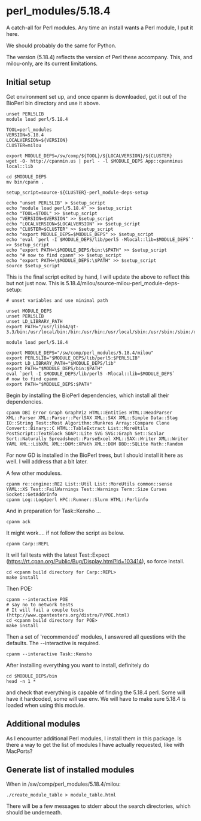 perl_modules/5.18.4
===================

A catch-all for Perl modules.  Any time an install wants a Perl module, I put it here.

We should probably do the same for Python.

The version (5.18.4) reflects the version of Perl these accompany.  This, and milou-only, are its current limitations.

Initial setup
-------------

Get environment set up, and once cpanm is downloaded, get it out of the BioPerl bin directory and use it above.

    unset PERL5LIB
    module load perl/5.18.4

    TOOL=perl_modules
    VERSION=5.18.4
    LOCALVERSION=${VERSION}
    CLUSTER=milou

    export MODULE_DEPS=/sw/comp/${TOOL}/${LOCALVERSION}/${CLUSTER}
    wget -O- http://cpanmin.us | perl - -l $MODULE_DEPS App::cpanminus local::lib

    cd $MODULE_DEPS
    mv bin/cpanm .

    setup_script=source-${CLUSTER}-perl_module-deps-setup

    echo "unset PERL5LIB" > $setup_script
    echo "module load perl/5.18.4" >> $setup_script
    echo "TOOL=$TOOL" >> $setup_script
    echo "VERSION=$VERSION" >> $setup_script
    echo "LOCALVERSION=$LOCALVERSION" >> $setup_script
    echo "CLUSTER=$CLUSTER" >> $setup_script
    echo "export MODULE_DEPS=$MODULE_DEPS" >> $setup_script
    echo 'eval `perl -I $MODULE_DEPS/lib/perl5 -Mlocal::lib=$MODULE_DEPS`' >> $setup_script
    echo "export PATH=\$MODULE_DEPS/bin:\$PATH" >> $setup_script
    echo "# now to find cpanm" >> $setup_script
    echo "export PATH=\$MODULE_DEPS:\$PATH" >> $setup_script
    source $setup_script

This is the final script edited by hand, I will update the above to reflect this but not just now.
This is 5.18.4/milou/source-milou-perl_module-deps-setup:


    # unset variables and use minimal path

    unset MODULE_DEPS
    unset PERL5LIB
    unset LD_LIBRARY_PATH
    export PATH="/usr/lib64/qt-3.3/bin:/usr/local/bin:/bin:/usr/bin:/usr/local/sbin:/usr/sbin:/sbin:/opt/thinlinc/bin:/sw/uppmax/bin"

    module load perl/5.18.4

    export MODULE_DEPS="/sw/comp/perl_modules/5.18.4/milou"
    export PERL5LIB="$MODULE_DEPS/lib/perl5:$PERL5LIB"
    export LD_LIBRARY_PATH="$MODULE_DEPS/lib"
    export PATH="$MODULE_DEPS/bin:$PATH"
    eval `perl -I $MODULE_DEPS/lib/perl5 -Mlocal::lib=$MODULE_DEPS`
    # now to find cpanm
    export PATH="$MODULE_DEPS:$PATH"

Begin by installing the BioPerl dependencies, which install all their dependencies.

    cpanm DBI Error Graph GraphViz HTML::Entities HTML::HeadParser XML::Parser XML::Parser::PerlSAX XML::SAX XML::Simple Data::Stag IO::String Test::Most Algorithm::Munkres Array::Compare Clone Convert::Binary::C HTML::TableExtract List::MoreUtils PostScript::TextBlock SOAP::Lite SVG SVG::Graph Set::Scalar Sort::Naturally Spreadsheet::ParseExcel XML::SAX::Writer XML::Writer YAML XML::LibXML XML::DOM::XPath XML::DOM DBD::SQLite Math::Random

For now GD is installed in the BioPerl trees, but I should install it here as well.  I will address that a bit later.

A few other moduless.

    cpanm re::engine::RE2 List::Util List::MoreUtils common::sense YAML::XS Test::FailWarnings Test::Warnings Term::Size Curses Socket::GetAddrInfo 
    cpanm Log::Log4perl HPC::Runner::Slurm HTML::Perlinfo

And in preparation for Task::Kensho ...

    cpanm ack

It might work.... if not follow the script as below.

    cpanm Carp::REPL

It will fail tests with the latest Test::Expect
(https://rt.cpan.org/Public/Bug/Display.html?id=103414), so force install.

    cd <cpanm build directory for Carp::REPL>
    make install

Then POE:

    cpanm --interactive POE
    # say no to network tests
    # It will fail a couple tests (http://www.cpantesters.org/distro/P/POE.html)
    cd <cpanm build directory for POE>
    make install

Then a set of 'recommended' modules, I answered all questions with the defaults.  The --interactive is required.

    cpanm --interactive Task::Kensho


After installing everything you want to install, definitely do

    cd $MODULE_DEPS/bin
    head -n 1 *

and check that everything is capable of finding the 5.18.4 perl.  Some will have it hardcoded, some will use env.  We will have to make sure 5.18.4 is loaded when using this module.


Additional modules
------------------

As I encounter additional Perl modules, I install them in this package.  Is there a way to get the list of modules I have actually requested, like with MacPorts?


Generate list of installed modules
----------------------------------

When in /sw/comp/perl_modules/5.18.4/milou:

    ./create_module_table > module_table.html

There will be a few messages to stderr about the search directories, which should be underneath.


